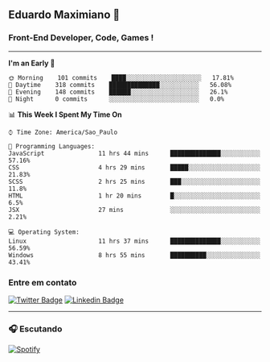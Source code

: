 ## Eduardo Maximiano 👋

### Front-End Developer, Code, Games !

---

<!--START_SECTION:waka-->
**I'm an Early 🐤** 

```text
🌞 Morning    101 commits    ████░░░░░░░░░░░░░░░░░░░░░   17.81% 
🌆 Daytime    318 commits    ██████████████░░░░░░░░░░░   56.08% 
🌃 Evening    148 commits    ██████░░░░░░░░░░░░░░░░░░░   26.1% 
🌙 Night      0 commits      ░░░░░░░░░░░░░░░░░░░░░░░░░   0.0%

```


📊 **This Week I Spent My Time On** 

```text
⌚︎ Time Zone: America/Sao_Paulo

💬 Programming Languages: 
JavaScript               11 hrs 44 mins      ██████████████░░░░░░░░░░░   57.16% 
CSS                      4 hrs 29 mins       █████░░░░░░░░░░░░░░░░░░░░   21.83% 
SCSS                     2 hrs 25 mins       ███░░░░░░░░░░░░░░░░░░░░░░   11.8% 
HTML                     1 hr 20 mins        █░░░░░░░░░░░░░░░░░░░░░░░░   6.5% 
JSX                      27 mins             ░░░░░░░░░░░░░░░░░░░░░░░░░   2.21%

💻 Operating System: 
Linux                    11 hrs 37 mins      ██████████████░░░░░░░░░░░   56.59% 
Windows                  8 hrs 55 mins       ██████████░░░░░░░░░░░░░░░   43.41%

```


<!--END_SECTION:waka-->

### Entre em contato

[![Twitter Badge](https://img.shields.io/badge/-@edmaxi-1ca0f1?style=flat-square&labelColor=1ca0f1&logo=twitter&logoColor=white&link=https://twitter.com/edmaxi)](https://twitter.com/edmaxi)
[![Linkedin Badge](https://img.shields.io/badge/-Eduardo_Maximiano-0077B5?style=flat-square&logo=Linkedin&logoColor=white&link=https://www.linkedin.com/in/maximiano-eduardo)](https://www.linkedin.com/in/maximiano-eduardo)

---

### 🎧 Escutando
[![Spotify](https://novatorem-sandy.vercel.app/api/spotify)](https://open.spotify.com/user/comgigo)

